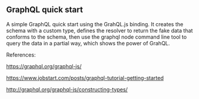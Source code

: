 ## GraphQL quick start

A simple GraphQL quick start using the GrahQL.js binding. It creates the schema
with a custom type, defines the resolver to return the fake data that conforms
to the schema, then use the graphql node command line tool to query the data in
a partial way, which shows the power of GrahQL.

References:

<https://graphql.org/graphql-js/>

<https://www.jobstart.com/posts/graphql-tutorial-getting-started>

<http://graphql.org/graphql-js/constructing-types/>
